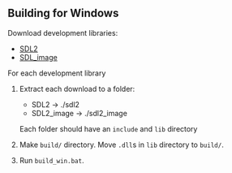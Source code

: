 ## Building for Windows

Download development libraries:

- [SDL2](https://www.libsdl.org/download-2.0.php)
- [SDL_image](https://www.libsdl.org/projects/SDL_image/)

For each development library

1. Extract each download to a folder:

   - SDL2 -> ./sdl2
   - SDL2_image -> ./sdl2_image

   Each folder should have an `include` and `lib` directory

1. Make `build/` directory. Move `.dll`s in `lib` directory to `build/`.

1. Run `build_win.bat`.
